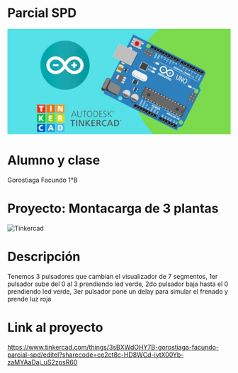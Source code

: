 # Parcial SPD
![Tinkercad](./img/ArduinoTinkercad.jpg)

# Alumno y clase
Gorostiaga Facundo 1°B

# Proyecto: Montacarga de 3 plantas
![Tinkercad](.img/Montacargas3.jpg)

# Descripción
Tenemos 3 pulsadores que cambian el visualizador de 7 segmentos, 1er pulsador sube del 0 al 3 prendiendo led verde, 2do pulsador baja hasta el 0 prendiendo led verde, 3er pulsador pone un delay para simular el frenado y prende luz roja

# Link al proyecto
https://www.tinkercad.com/things/3sBXWdOHY7B-gorostiaga-facundo-parcial-spd/editel?sharecode=ce2ct8c-HD8WCd-iytX00Yb-zaMYAaDaj_uS2zpsR60

